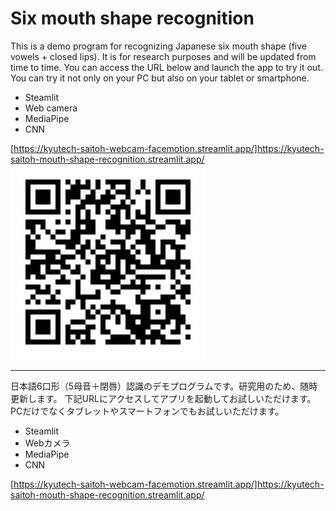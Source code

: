 # Six mouth shape recognition

This is a demo program for recognizing Japanese six mouth shape (five vowels + closed lips).
It is for research purposes and will be updated from time to time.
You can access the URL below and launch the app to try it out.
You can try it not only on your PC but also on your tablet or smartphone.

- Steamlit
- Web camera
- MediaPipe
- CNN

[https://kyutech-saitoh-webcam-facemotion.streamlit.app/]https://kyutech-saitoh-mouth-shape-recognition.streamlit.app/
![QR](data/QR.png)

---

日本語6口形（5母音＋閉唇）認識のデモプログラムです。研究用のため、随時更新します。
下記URLにアクセスしてアプリを起動してお試しいただけます。
PCだけでなくタブレットやスマートフォンでもお試しいただけます。

- Steamlit
- Webカメラ
- MediaPipe
- CNN

[https://kyutech-saitoh-webcam-facemotion.streamlit.app/]https://kyutech-saitoh-mouth-shape-recognition.streamlit.app/
